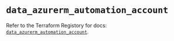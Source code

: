 # `data_azurerm_automation_account`

Refer to the Terraform Registory for docs: [`data_azurerm_automation_account`](https://www.terraform.io/docs/providers/azurerm/d/automation_account).
